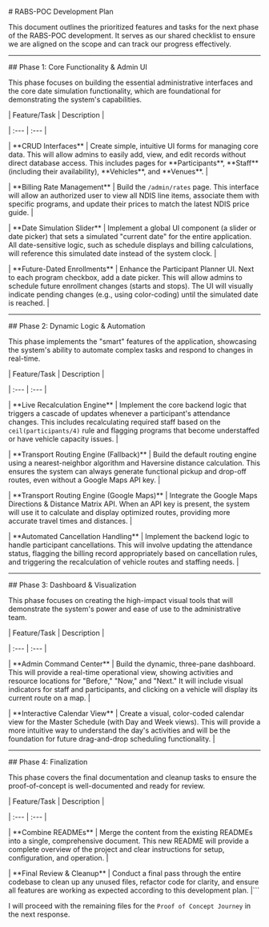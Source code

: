 \# RABS-POC Development Plan



This document outlines the prioritized features and tasks for the next phase of the RABS-POC development. It serves as our shared checklist to ensure we are aligned on the scope and can track our progress effectively.



---



\## Phase 1: Core Functionality \& Admin UI



This phase focuses on building the essential administrative interfaces and the core date simulation functionality, which are foundational for demonstrating the system's capabilities.



| Feature/Task | Description |

| :--- | :--- |

| \*\*CRUD Interfaces\*\* | Create simple, intuitive UI forms for managing core data. This will allow admins to easily add, view, and edit records without direct database access. This includes pages for \*\*Participants\*\*, \*\*Staff\*\* (including their availability), \*\*Vehicles\*\*, and \*\*Venues\*\*. |

| \*\*Billing Rate Management\*\* | Build the `/admin/rates` page. This interface will allow an authorized user to view all NDIS line items, associate them with specific programs, and update their prices to match the latest NDIS price guide. |

| \*\*Date Simulation Slider\*\* | Implement a global UI component (a slider or date picker) that sets a simulated "current date" for the entire application. All date-sensitive logic, such as schedule displays and billing calculations, will reference this simulated date instead of the system clock. |

| \*\*Future-Dated Enrollments\*\* | Enhance the Participant Planner UI. Next to each program checkbox, add a date picker. This will allow admins to schedule future enrollment changes (starts and stops). The UI will visually indicate pending changes (e.g., using color-coding) until the simulated date is reached. |



---



\## Phase 2: Dynamic Logic \& Automation



This phase implements the "smart" features of the application, showcasing the system's ability to automate complex tasks and respond to changes in real-time.



| Feature/Task | Description |

| :--- | :--- |

| \*\*Live Recalculation Engine\*\* | Implement the core backend logic that triggers a cascade of updates whenever a participant's attendance changes. This includes recalculating required staff based on the `ceil(participants/4)` rule and flagging programs that become understaffed or have vehicle capacity issues. |

| \*\*Transport Routing Engine (Fallback)\*\* | Build the default routing engine using a nearest-neighbor algorithm and Haversine distance calculation. This ensures the system can always generate functional pickup and drop-off routes, even without a Google Maps API key. |

| \*\*Transport Routing Engine (Google Maps)\*\* | Integrate the Google Maps Directions \& Distance Matrix API. When an API key is present, the system will use it to calculate and display optimized routes, providing more accurate travel times and distances. |

| \*\*Automated Cancellation Handling\*\* | Implement the backend logic to handle participant cancellations. This will involve updating the attendance status, flagging the billing record appropriately based on cancellation rules, and triggering the recalculation of vehicle routes and staffing needs. |



---



\## Phase 3: Dashboard \& Visualization



This phase focuses on creating the high-impact visual tools that will demonstrate the system's power and ease of use to the administrative team.



| Feature/Task | Description |

| :--- | :--- |

| \*\*Admin Command Center\*\* | Build the dynamic, three-pane dashboard. This will provide a real-time operational view, showing activities and resource locations for "Before," "Now," and "Next." It will include visual indicators for staff and participants, and clicking on a vehicle will display its current route on a map. |

| \*\*Interactive Calendar View\*\* | Create a visual, color-coded calendar view for the Master Schedule (with Day and Week views). This will provide a more intuitive way to understand the day's activities and will be the foundation for future drag-and-drop scheduling functionality. |



---



\## Phase 4: Finalization



This phase covers the final documentation and cleanup tasks to ensure the proof-of-concept is well-documented and ready for review.



| Feature/Task | Description |

| :--- | :--- |

| \*\*Combine READMEs\*\* | Merge the content from the existing READMEs into a single, comprehensive document. This new README will provide a complete overview of the project and clear instructions for setup, configuration, and operation. |

| \*\*Final Review \& Cleanup\*\* | Conduct a final pass through the entire codebase to clean up any unused files, refactor code for clarity, and ensure all features are working as expected according to this development plan. |```



I will proceed with the remaining files for the `Proof of Concept Journey` in the next response.

